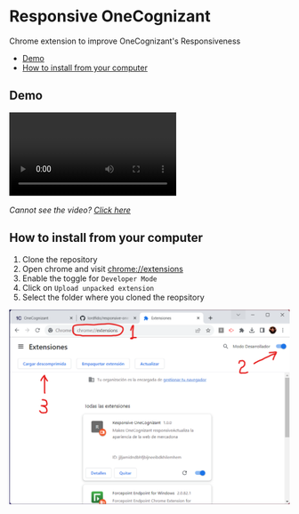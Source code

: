 # Responsive OneCognizant
Chrome extension to improve OneCognizant's Responsiveness

- [Demo](#demo)
- [How to install from your computer](#how-to-install-from-your-computer)

## Demo

<video autoplay controls controlslist="nodownload noremoteplayback noplaybackrate">
  <source src="./docs/videos/demo-001.mp4" />
</video>

_Cannot see the video? [Click here](./docs/videos/demo-001.mp4)_

## How to install from your computer

1. Clone the repository
2. Open chrome and visit [chrome://extensions](chrome://extensions)
3. Enable the toggle for `Developer Mode`
4. Click on `Upload unpacked extension`
5. Select the folder where you cloned the reopsitory

![How to install from your computer](./docs/img/how-to-load-an-extension.png?raw=true)
